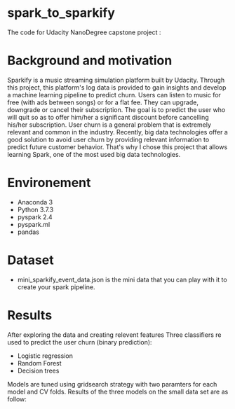 # spark_to_sparkify
The code for Udacity NanoDegree capstone project :

# Background and motivation
Sparkify is a music streaming simulation platform built by Udacity. Through this project, this platform's log data is provided to gain insights and develop a machine learning pipeline to predict churn. Users can listen to music for free (with ads between songs) or for a flat fee. They can upgrade, downgrade or cancel their subscription. The goal is to predict the user who will quit so as to offer him/her a significant discount before cancelling his/her subscription. User churn is a general problem that is extremely relevant and common in the industry. Recently, big data technologies offer a good solution to avoid user churn by providing relevant information to predict future customer behavior. That's why I chose this project that allows learning Spark, one of the most used big data technologies.

# Environement

* Anaconda 3
* Python 3.7.3
* pyspark 2.4
* pyspark.ml
* pandas

# Dataset

* mini_sparkify_event_data.json is the mini data that you can play with it to create your spark pipeline.

# Results

After exploring the data and creating relevent features Three classifiers re used to predict the user churn (binary prediction):
* Logistic regression
* Random Forest
* Decision trees

Models are tuned using gridsearch strategy with two paramters for each model and  CV folds. Results of the three models on the small data set are as follow:

